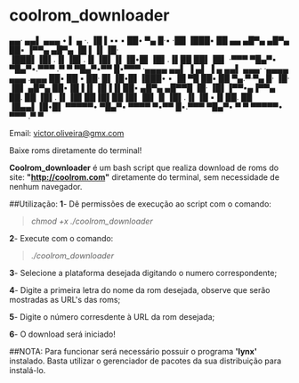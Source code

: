 # coolrom_downloader

  ▄▄·             ▄▄▌  ▄▄▄        • ▌ ▄ ·.
 ▐█ ▌▪▪     ▪     ██•  ▀▄ █·▪     ·██ ▐███▪
 ██ ▄▄ ▄█▀▄  ▄█▀▄ ██▪  ▐▀▀▄  ▄█▀▄ ▐█ ▌▐▌▐█·
 ▐███▌▐█▌.▐▌▐█▌.▐▌▐█▌▐▌▐█•█▌▐█▌.▐▌██ ██▌▐█▌
 ·▀▀▀  ▀█▄▀▪ ▀█▄▀▪.▀▀▀ .▀  ▀ ▀█▄▀▪▀▀  █▪▀▀▀
 ·▄▄▄▄        ▄▄▌ ▐ ▄▌ ▐ ▄ ▄▄▌         ▄▄▄· ·▄▄▄▄  ▄▄▄ .▄▄▄
 ██▪ ██ ▪     ██· █▌▐█•█▌▐███•  ▪     ▐█ ▀█ ██▪ ██ ▀▄.▀·▀▄ █·
 ▐█· ▐█▌ ▄█▀▄ ██▪▐█▐▐▌▐█▐▐▌██▪   ▄█▀▄ ▄█▀▀█ ▐█· ▐█▌▐▀▀▪▄▐▀▀▄
 ██. ██ ▐█▌.▐▌▐█▌██▐█▌██▐█▌▐█▌▐▌▐█▌.▐▌▐█ ▪▐▌██. ██ ▐█▄▄▌▐█•█▌
 ▀▀▀▀▀•  ▀█▄▀▪ ▀▀▀▀ ▀▪▀▀ █▪.▀▀▀  ▀█▄▀▪ ▀  ▀ ▀▀▀▀▀•  ▀▀▀ .▀  ▀

Email: victor.oliveira@gmx.com

Baixe roms diretamente do terminal!

**Coolrom_downloader** é um bash script que realiza download de roms do site: **"http://coolrom.com"** diretamente do terminal, sem necessidade de nenhum navegador.

##Utilização:
**1**- Dê permissões de execução ao script com o comando:
>	*chmod +x ./coolrom_downloader*

**2**- Execute com o comando:
>	*./coolrom_downloader*

**3**- Selecione a plataforma desejada digitando o numero correspondente;

**4**- Digite a primeira letra do nome da rom desejada, observe que serão mostradas as URL's das roms;

**5**- Digite o número corresdente à URL da rom desejada;

**6**- O download será iniciado!

##NOTA:
Para funcionar será necessário possuir o programa **'lynx'** instalado. Basta utilizar o gerenciador de pacotes da sua distribuição para instalá-lo.
